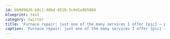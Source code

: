 ```yaml
---
id: bb989826-b8c1-40bd-851b-3c0d1e8b5884
blueprint: text
category: twitter
title: 'Furnace repair: just one of the many services I offer [pic] — path.com/p/1wc3sk'
caption: 'Furnace repair: just one of the many services I offer [pic] — <a href="http://path.com/p/1wc3sk" title="http://path.com/p/1wc3sk" class="link link_untco">path.com/p/1wc3sk</a>'
---
```

